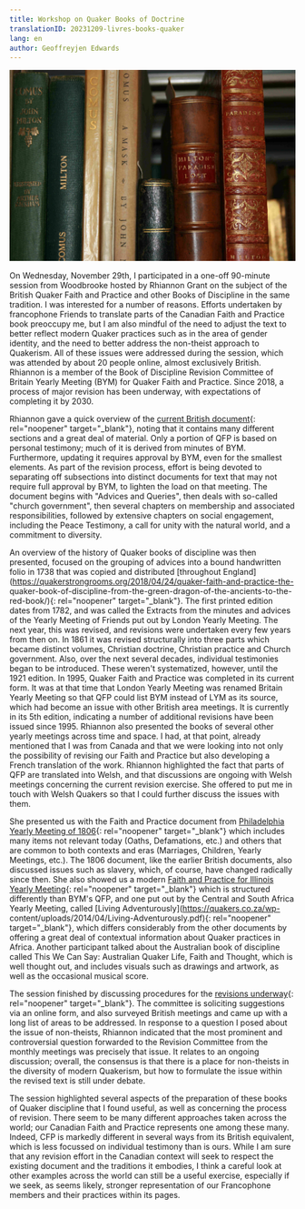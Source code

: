 ```yaml
---
title: Workshop on Quaker Books of Doctrine
translationID: 20231209-livres-books-quaker
lang: en
author: Geoffreyjen Edwards
---
```

![Old Books](/assets/images/Ryan-library_books.jpg)

On Wednesday, November 29th, I participated in a one-off 90-minute session from Woodbrooke hosted by Rhiannon Grant on the subject of the British Quaker Faith and Practice and other Books of Discipline in the same tradition. I was interested for a number of reasons. Efforts undertaken by francophone Friends to translate parts of the Canadian Faith and Practice book preoccupy me, but I am also mindful of the need to adjust the text to better reflect modern Quaker practices such as in the area of gender identity, and the need to better address the non-theist approach to Quakerism. All of these issues were addressed during the session, which was attended by about 20 people online, almost exclusively British. Rhiannon is a member of the Book of Discipline Revision Committee of Britain Yearly Meeting (BYM) for Quaker Faith and Practice. Since 2018, a process of major revision has been underway, with expectations of completing it by 2030. 

Rhiannon gave a quick overview of the [current British document](https://qfp.quaker.org.uk/){: rel="noopener" target="_blank"}, noting that it contains many different sections and a great deal of material. Only a portion of QFP is based on personal testimony; much of it is derived from minutes of BYM. Furthermore, updating it requires approval by BYM, even for the smallest elements. As part of the revision process, effort is being devoted to separating off subsections into distinct documents for text that may not require full approval by BYM, to lighten the load on that meeting. The document begins with &quot;Advices and Queries&quot;, then deals with so-called &quot;church government&quot;, then several chapters on membership and associated responsibilities, followed by extensive chapters on social engagement, including the Peace Testimony, a call for unity with the natural world, and a commitment to diversity. 

An overview of the history of Quaker books of discipline was then presented, focused on the grouping of advices into a bound handwritten folio in 1738 that was copied and distributed [throughout England](https://quakerstrongrooms.org/2018/04/24/quaker-faith-and-practice-the- quaker-book-of-discipline-from-the-green-dragon-of-the-ancients-to-the-red-book/){: rel="noopener" target="_blank"}. The first printed edition dates from 1782, and was called the Extracts from the minutes and advices of the Yearly Meeting of Friends put out by London Yearly Meeting. The next year, this was revised, and revisions were undertaken every few years from then on. In 1861 it was revised structurally into three parts which became distinct volumes, Christian doctrine, Christian practice and Church government. Also, over the next several decades, individual testimonies began to be introduced. These weren&#39;t systematized, however, until the 1921 edition. In 1995, Quaker Faith and Practice was completed in its current form. It was at that time that London Yearly Meeting was renamed Britain Yearly Meeting so that QFP could list BYM instead of LYM as its source, which had become an issue with other British area meetings. It is currently in its 5th edition, indicating a number of additional revisions have been issued since 1995.  Rhiannon also presented the books of several other yearly meetings across time and space. I had, at that point, already mentioned that I was from Canada and that we were looking into not only the possibility of revising our Faith and Practice but also developing a French translation of the work. Rhiannon highlighted the fact that parts of QFP are translated into Welsh, and that discussions are ongoing with Welsh meetings concerning the current revision exercise. She offered to put me in touch with Welsh Quakers so that I could further discuss the issues with them. 

She presented us with the Faith and Practice document from [Philadelphia Yearly Meeting of 1806](https://qhpress.org/texts/obod/){: rel="noopener" target="_blank"} which includes many items not relevant today (Oaths, Defamations, etc.) and others that are common to both contexts and eras (Marriages, Children, Yearly Meetings, etc.). The 1806 document, like the earlier British documents, also discussed issues such as slavery, which, of course, have changed radically since then. She also showed us a modern [Faith and Practice for Illinois Yearly Meeting](https://Ilym.org/ilym/faith-and-practice){: rel="noopener" target="_blank"} which is structured differently than BYM&#39;s QFP, and one put out by the Central and South Africa Yearly Meeting, called [Living Adventurously](https://quakers.co.za/wp- content/uploads/2014/04/Living-Adventurously.pdf){: rel="noopener" target="_blank"}, which differs considerably from the other documents by offering a great deal of contextual information about Quaker practices in Africa.  Another participant talked about the Australian book of discipline called This We Can Say: Australian Quaker Life, Faith and Thought, which is well thought out, and includes visuals such as drawings and artwork, as well as the occasional musical score. 

The session finished by discussing procedures for the [revisions underway](https://www.quaker.org.uk/resources/quaker-faith-and-practice/revising-quaker-faith-practice){: rel="noopener" target="_blank"}.  The committee is soliciting suggestions via an online form, and also surveyed British meetings and came up with a long list of areas to be addressed. In response to a question I posed about the issue of non-theists, Rhiannon indicated that the most prominent and controversial question forwarded to the Revision Committee from the monthly meetings was precisely that issue. It relates to an ongoing discussion; overall, the consensus is that there is a place for non-theists in the diversity of modern Quakerism, but how to formulate the issue within the revised text is still under debate.

The session highlighted several aspects of the preparation of these books of Quaker discipline that I found useful, as well as concerning the process of revision. There seem to be many different approaches taken across the world; our Canadian Faith and Practice represents one among these many. Indeed, CFP is markedly different in several ways from its British equivalent, which is less focussed on individual testimony than is ours. While I am sure that any revision effort in the Canadian context will seek to respect the existing document and the traditions it embodies, I think a careful look at other examples across the world can still be a useful exercise, especially if we seek, as seems likely, stronger representation of our Francophone members and their practices within its pages.
